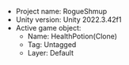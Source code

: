 <!-- UNITY CODE ASSIST INSTRUCTIONS START -->
- Project name: RogueShmup
- Unity version: Unity 2022.3.42f1
- Active game object:
  - Name: HealthPotion(Clone)
  - Tag: Untagged
  - Layer: Default
<!-- UNITY CODE ASSIST INSTRUCTIONS END -->